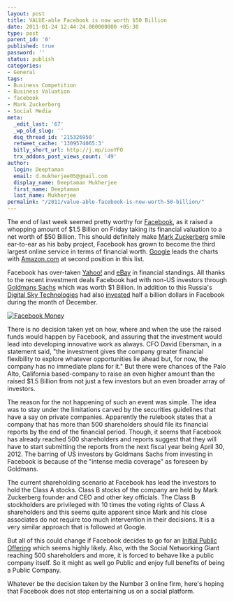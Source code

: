 ```yaml
---
layout: post
title: VALUE-able Facebook is now worth $50 Billion
date: 2011-01-24 12:44:24.000000000 +05:30
type: post
parent_id: '0'
published: true
password: ''
status: publish
categories:
- General
tags:
- Business Competition
- Business Valuation
- facebook
- Mark Zuckerberg
- Social Media
meta:
  _edit_last: '67'
  _wp_old_slug: ''
  dsq_thread_id: '215326950'
  retweet_cache: '1309574065:3'
  bitly_short_url: http://j.mp/iooYFO
  trx_addons_post_views_count: '49'
author:
  login: Deeptaman
  email: d.mukherjee05@gmail.com
  display_name: Deeptaman Mukherjee
  first_name: Deeptaman
  last_name: Mukherjee
permalink: "/2011/value-able-facebook-is-now-worth-50-billion/"
---
```

<p>The end of last week seemed pretty worthy for <a href="http://www.facebook.com/">Facebook</a>, as it raised a whopping amount of $1.5 Billion on Friday taking its financial valuation to a net worth of $50 Billion. This should definitely make <a href="http://en.wikipedia.org/wiki/Mark_Zuckerberg">Mark Zuckerberg</a> smile ear-to-ear as his baby project, Facebook has grown to become the third largest online service in terms of financial worth. <a href="http://www.google.com/">Google</a> leads the charts with <a href="http://www.amazon.com/">Amazon.com</a> at second position in this list.</p>
<p>Facebook has over-taken <a href="http://www.yahoo.com/">Yahoo!</a> and <a href="http://www.ebay.com/">eBay</a> in financial standings. All thanks to the recent investment deals Facebook had with non-US investors through <a href="http://www.goldmansachs.com/">Goldmans Sachs</a> which was worth $1 Billion. In addition to this Russia's <a href="http://www.dst-global.com/">Digital Sky Technologies</a> had also <a href="http://www.facebook.com/press/releases.php?p=103711">invested</a> half a billion dollars in Facebook during the month of December.</p>
<p><!--more--></p>
<p><a href="http://www.facebook.com/"><img src="/static/2011/01/facebook-money.jpg" alt="Facebook Money" class="alignright" /></a></p>
<p>There is no decision taken yet on how, where and when the use the raised funds would happen by Facebook, and assuring that the investment would lead into developing innovative work as always. CFO David Ebersman, in a statement said, "the investment gives the company greater financial flexibility to explore whatever opportunities lie ahead but, for now, the company has no immediate plans for it." But there were chances of the Palo Alto, California based-company to raise an even higher amount than the raised $1.5 Billion from not just a few investors but an even broader array of investors.</p>
<p>The reason for the not happening of such an event was simple. The idea was to stay under the limitations carved by the securities guidelines that have a say on private companies. Apparently the rulebook states that a company that has more than 500 shareholders should file its financial reports by the end of the financial period. Though, it seems that Facebook has already reached 500 shareholders and reports suggest that they will have to start submitting the reports from the next fiscal year being April 30, 2012. The barring of US investors by Goldmans Sachs from investing in Facebook is because of the "intense media coverage" as foreseen by Goldmans.</p>
<p>The current shareholding scenario at Facebook has lead the investors to hold the Class A stocks. Class B stocks of the company are held by Mark Zuckerberg founder and CEO and other key officials. The Class B stockholders are privileged with 10 times the voting rights of Class A shareholders and this seems quite apparent since Mark and his close associates do not require too much intervention in their decisions. It is a very similar approach that is followed at Google.</p>
<p>But all of this could change if Facebook decides to go for an <a href="http://en.wikipedia.org/wiki/Initial_public_offering">Initial Public Offering</a> which seems highly likely. Also, with the Social Networking Giant reaching 500 shareholders and more, it is forced to behave like a public company itself. So it might as well go Public and enjoy full benefits of being a Public Company.</p>
<p>Whatever be the decision taken by the Number 3 online firm, here's hoping that Facebook does not stop entertaining us on a social platform.</p>
